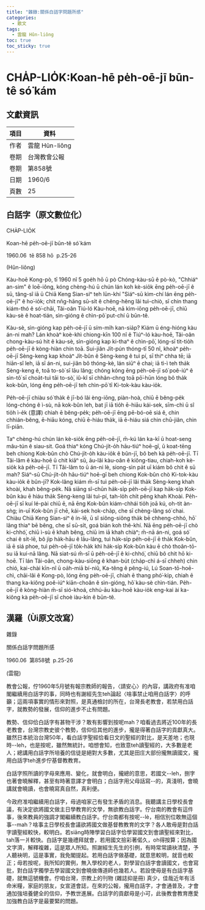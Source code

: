 ```yaml
---
title: "雜錄:關係白話字問題所感"
categories:
  - 散文
tags:
  - 雲龍 Hûn-liông
toc: true
toc_sticky: true
---
```


# CHA̍P-LIO̍K:Koan-hē pe̍h-oē-jī būn-tê só͘ kám

## 文獻資訊

| 項目 | 資料 |
|---|---|
| 作者 | 雲龍 Hûn-liông |
| 卷期 | 台灣教會公報 |
| 卷期 | 第858號 |
| 日期 | 1960/6 |
| 頁數 | 25 |

## 白話字（原文數位化）

CHA̍P-LIO̍K

Koan-hē pe̍h-oē-jī būn-tê só͘ kám

1960.06  tē 858 hō  p.25-26

(Hûn-liông)

Kàu-hoē Kong-pò, tī 1960 nî 5 goe̍h hō ū pò Chóng-kàu-sū ê pò-kò, "Chhiáⁿ an-sim" ê loē-iông, kóng chèng-hú ū chún lán koh kè-sio̍k ēng pe̍h-oē-jī ê sū, tâng-sî iā ū Chiā Keng Sian-siⁿ teh lūn-khí "Siáⁿ-sū kìm-chí lán ēng pe̍h-oē-jī" ê ho͘-io̍k; chit nn̄g-hāng sū-si̍t ê chêng-hêng lâi tuì-chiò, sī chin thang kiám-thó ê só͘-chāi, Tâi-oân Tiú-ló Kàu-hoē, nā kìm-iōng pe̍h-oē-jī, chiū kàu-sè ê hoat-tián, sìn-gióng ê chìn-pō͘ put-chí ū būn-tê.

Kàu-sè, sìn-gióng kap pe̍h-oē-jī ū sím-mi̍h kan-sia̍p? Kiám ū éng-hióng kàu án-ni mah? Lán khoàⁿ koè-khì chiong-kīn 100 nî ê Tiúⁿ-ló kàu-hoē, Tâi-oân chong-kàu-sú hit ê kàu-sè, sìn-gióng kap ki-thaⁿ ê chìn-pō͘, lóng-sī tit-tio̍h pe̍h-oē-jī ê kòng-hiàn chin toā. Sui-jiân Ji̍t-pún thóng-tī 50 nî, khoàⁿ pe̍h-oē-jī Sèng-keng kap khoàⁿ Ji̍t-bûn ê Sèng-keng ê tuì pí, sī thiⁿ chha tē; iā hiān-sî leh, iā sī án-ni, sui-jiân bô thóng-kè, lán siūⁿ ē chai; iā tì-ì teh tha̍k Sèng-keng ê, toā to-sò͘ sī lāu lâng; chóng kóng ēng pe̍h-oē-jī só͘ poê-iúⁿ ê sìn-tô͘ sī choa̍t-tuì tāi to-sò͘, iû-kî sī chhân-chng toā pō͘-hūn lóng bô tha̍k kok-bûn, lóng ēng pe̍h-oē-jī teh chìn-pō͘ tī Ki-tok-kàu kàu-io̍k.

Pe̍h-oē-jī chiàu só͘ tha̍k ê jī-bó lâi èng-iōng, piàn-hoà, chiū ē bêng-pe̍k lóng-chóng ê ì-sù, nā kok-bûn leh, bat jī iā tio̍h ē-hiāu kái-sek, sīm-chì ū sî tio̍h ì-e̍k (意譯) chiah ē bêng-pe̍k; pe̍h-oē-jī ēng pē-bó-oē siá ê, chin chhián-bêng, ē-hiāu kóng, chiū ē-hiáu tha̍k, iā ē-hiáu siá chin chū-jiân, chin lī-piān.

Taⁿ chèng-hú chún lán kè-sio̍k ēng pe̍h-oē-jī, m̄-kú lán ka-kī ū hoat-seng mâu-tún ê siau-sit. Goá thiaⁿ kóng Chú-ji̍t-o̍h hāu-tiúⁿ hoē-gī, ū koat-tēng beh chiong Kok-bûn chò Chú-ji̍t-o̍h kàu-io̍k ê bûn-jī, bô beh kà pe̍h-oē-jī. Tī Tâi-lâm ê kàu-hoē ū chit kiāⁿ sū, āu-lâi kàu-oân ê kiông-tiau, chiah-koh kè-sio̍k kà pe̍h-oē-jī. Tī Tâi-lâm to ū án-ni lè, siong-sìn pa̍t uī kiám bô chit ê sū mah? Siáⁿ-sū Chú-ji̍t-o̍h hāu-tiúⁿ hoē-gī beh chiong Kok-bûn chò Ki-tok-kàu kàu-io̍k ê bûn-jī? Kok-lâng kiám m̄-sī tuì pe̍h-oē-jī lâi tha̍k Sèng-keng khah khoài, khah bêng-pe̍k. Nā siāng sî-chūn ha̍k-si̍p pe̍h-oē-jī kap ha̍k-si̍p Kok-bûn kàu ē hiáu tha̍k Sèng-keng lâi tuì-pí, tah-lo̍h chi̍t pêng khah Khoài. Pe̍h-oē-jī sī kuí lé-pài chiū ē, nā ēng Kok-bûn kiám-chhái tio̍h joā kú, oh-tit àn-sǹg; in-uī Kok-bûn jī chē, kái-sek hok-cha̍p, che sī chèng-lâng só͘ chai. Chiàu Chiā Keng Sian-siⁿ ê ín-lē, ū sî siông-siông tha̍k bē chheng-chhó, hō͘ lâng thiaⁿ bē bêng, che sī sū-si̍t, goá bián koh thê-khí. Nā ēng pe̍h-oē-jī chò ki-chhó͘, chiū ì-sù ē khah bêng, chiū im iā khah chiàⁿ; m̄-nā án-ni, goá só͘ chai ê si̍t-lē, bô ji̍p ha̍k-hāu ê lāu-lâng, tuì ha̍k-si̍p pe̍h-oē-jī ē tha̍k Kok-bûn, iā ē siá phoe, tuì pe̍h-oē-jī to̍k-ha̍k khì ha̍k-si̍p Kok-bûn kàu ē chò thoân-tō-su iā kuí-nā lâng. Nā siat-sú m̄-sī ū pe̍h-oē-jī ê ki-chhó͘, chiū bô chit hō ki-hoē. Tī lán Tâi-oân, chong-kàu-siōng ê khan-bu̍t (cha̍p-chì á-sī chheh) chin chió, kai-chài kīn-nî ū oa̍h-miā bí-niû, Ka-têng ê pêng-iú, Lú Soan-tō-hoē-chì, chāi-lâi ê Kong-pò, lóng ēng pe̍h-oē-jī, chiah ē thang phó͘-ki̍p, chiah ē thang ka-kiông poê-iúⁿ kiān-choân ê sìn-gióng, hō͘ kàu-sè chìn-tián. Pe̍h-oē-jī ê kòng-hiàn m̄-sī sió-khoá, chhú-āu kàu-hoē kàu-io̍k eng-kai ài ka-kiông kà pe̍h-oē-jī sī choè iàu-kín ê būn-tê.

## 漢羅（Ùi原文改寫）

雜錄

關係白話字問題所感

1960.06  第858號  p.25-26

(雲龍)

教會公報，佇1960年5月號有報宗教師的報告，〈請安心〉的內容，講政府有准咱閣繼續用白話字的事，同時也有謝經先生teh論起〈啥事禁止咱用白話字〉的呼籲；這兩項事實的情形來對照，是真通檢討的所在，台灣長老教會，若禁用白話字，就教勢的發展，信仰的進步不止有問題。

教勢、信仰佮白話字有甚物干涉？敢有影響到按呢mah？咱看過去將近100年的長老教會，台灣宗教史彼个教勢，信仰佮其他的進步，攏是得著白話字的貢獻真大。雖然日本統治台灣50年，看白話字聖經佮看日文的聖經的對比，是天差地；也現時--leh，也是按呢，雖然無統計。咱想會知，也致意teh讀聖經的，大多數是老人；總講用白話字所培養的信徒是絕對大多數，尤其是田庄大部份攏無讀國文，攏用白話字teh進步佇基督教教育。

白話字照所讀的字母來應用、變化，就會明白，攏總的意思，若國文--leh，捌字也著會曉解釋，甚至有時著意譯才會明白；白話字用父母話寫--的，真淺明，會曉講就會曉讀，也會曉寫真自然，真利便。

今政府准咱繼續用白話字，毋過咱家己有發生矛盾的消息。我聽講主日學校長會議，有決定欲將國文做主日學教育的文學，無欲教白話字。佇台南的教會有這件事，後來教員的強調才閣繼續教白話字。佇台南都有按呢--lè，相信別位敢無這個事--mah？啥事主日學校長會議欲將國文做基督教教育的文字？各人敢毋是對白話字讀聖經較快，較明白。若siāng時陣學習白話字佮學習國文到會讀聖經來對比，tah落一爿較快。白話字是幾禮拜就會，若用國文撿彩著偌久，oh得按算；因為國文字濟，解釋複雜，這是眾人所知。照謝經生先生的引例，有時常常讀袂清楚，予人聽袂明，這是事實，我免閣提起。若用白話字做基礎，就意思較明，就音也較正；毋若按呢，我所知的實例，無入學校的老人，對學習白話字會讀國文，也會寫批，對白話字獨學去學習國文到會曉做傳道師也幾若人。若設使毋是有白話字基礎，就無這號機會。佇咱台灣，宗教上的刊物 (雜誌抑是冊) 真少，佳哉近年有活命米糧，家庭的朋友，女宣道會誌，在來的公報，攏用白話字，才會通普及，才會通加強培養健全的信仰，予教世進展。白話字的貢獻毋是小可，此後教會教育應愛加強教白話字是最要緊的問題。
